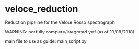 # veloce_reduction

Reduction pipeline for the Veloce Rosso spectrograph

WARNING: not fully complete/integrated yet! (as of 10/08/2018)

main file to use as guide: main_script.py
